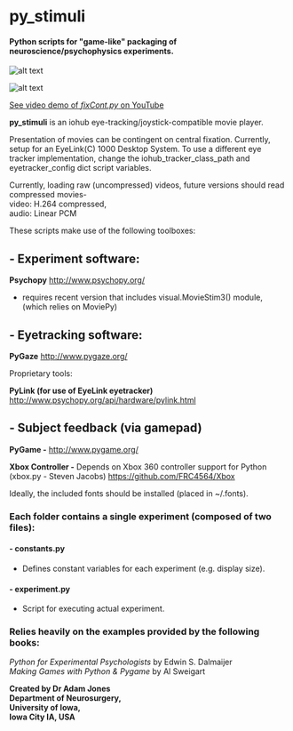# py_stimuli 

#### Python scripts for "game-like" packaging of neuroscience/psychophysics experiments. 

![alt text](http://i.imgur.com/9vY9tfZ.png "'Laser Morph' start-screen")

![alt text](https://i.ytimg.com/vi/4yBVK9NiLnI/hqdefault.jpg "'Laser Morph' screen grab")

[See video demo of *fixCont.py* on YouTube](https://youtu.be/Fa7tWZQfb8c)

**py_stimuli** is an iohub eye-tracking/joystick-compatible movie player.

Presentation of movies can be contingent on central fixation.
Currently, setup for an EyeLink(C) 1000 Desktop System. 
To use a different eye tracker implementation, change the iohub_tracker_class_path and eyetracker_config dict script variables.

Currently, loading raw (uncompressed) videos, future versions should read compressed movies-  
    video: H.264 compressed,  
    audio: Linear PCM  


These scripts make use of the following toolboxes:
## - Experiment software:
**Psychopy** http://www.psychopy.org/
- requires recent version that includes visual.MovieStim3() module, (which relies on MoviePy)

## - Eyetracking software:
**PyGaze** http://www.pygaze.org/

Proprietary tools:

**PyLink (for use of EyeLink eyetracker)** http://www.psychopy.org/api/hardware/pylink.html
## - Subject feedback (via gamepad)
**PyGame -** http://www.pygame.org/

**Xbox Controller -**  Depends on Xbox 360 controller support for Python (xbox.py - Steven Jacobs) https://github.com/FRC4564/Xbox

Ideally, the included fonts should be installed (placed in ~/.fonts).

### Each folder contains a single experiment (composed of two files):   

#### - constants.py
- Defines constant variables for each experiment (e.g. display size).

#### - experiment.py
- Script for executing actual experiment.

### Relies heavily on the examples provided by the following books:
_Python for Experimental Psychologists_ by Edwin S. Dalmaijer  
_Making Games with Python & Pygame_ by Al Sweigart  

**Created by Dr Adam Jones  
Department of Neurosurgery,  
University of Iowa,  
Iowa City IA, USA** 
